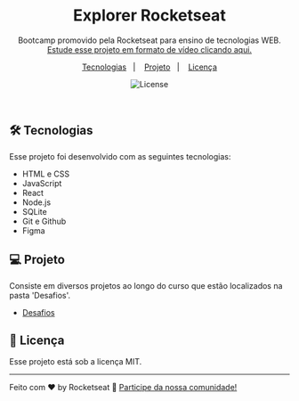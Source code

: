 <h1 align="center"> Explorer Rocketseat </h1>

<p align="center">
Bootcamp promovido pela Rocketseat para ensino de tecnologias WEB. <br/>
<a href="https://www.rocketseat.com.br/explorer">Estude esse projeto em formato de vídeo clicando aqui.</a>
</p>

<p align="center">
  <a href="https://www.rocketseat.com.br/">Tecnologias</a>&nbsp;&nbsp;&nbsp;|&nbsp;&nbsp;&nbsp;
  <a href="https://www.rocketseat.com.br/">Projeto</a>&nbsp;&nbsp;&nbsp;|&nbsp;&nbsp;&nbsp;
  <a href="https://github.com/murilloressineti/explorer-rocketseat/blob/main/LICENSE">Licença</a>
</p>

<p align="center">
  <img alt="License" src="https://img.shields.io/static/v1?label=license&message=MIT&color=49AA26&labelColor=000000">
</p>

<br>

## 🛠 Tecnologias

Esse projeto foi desenvolvido com as seguintes tecnologias:

- HTML e CSS
- JavaScript
- React
- Node.js
- SQLite
- Git e Github
- Figma
  

## 💻 Projeto

Consiste em diversos projetos ao longo do curso que estão localizados na pasta 'Desafios'.

- [Desafios](https://github.com/murilloressineti/explorer-rocketseat/tree/main/Desafios)


## 📝 Licença

Esse projeto está sob a licença MIT.

---

Feito com ♥ by Rocketseat :wave: [Participe da nossa comunidade!](https://discord.gg/rocketseat)
